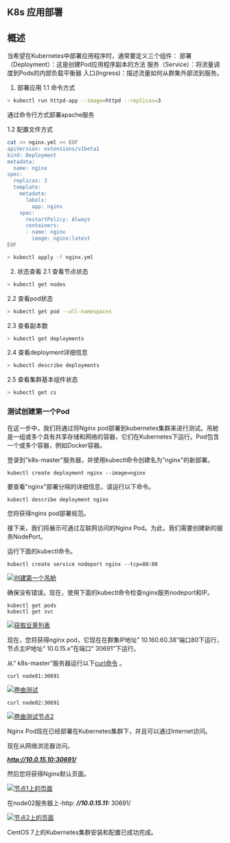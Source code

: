 K8s 应用部署
---
## 概述
当希望在Kubernetes中部署应用程序时，通常要定义三个组件：
部署（Deployment）：这是创建Pod应用程序副本的方法
服务（Service）：将流量调度到Pods的内部负载平衡器
入口(Ingress)：描述流量如何从群集外部流到服务。

1. 部署应用
1.1 命令方式
```sh
> kubectl run httpd-app --image=httpd --replicas=3
```
通过命令行方式部署apache服务

1.2 配置文件方式
```sh
cat >> nginx.yml << EOF
apiVersion: extensions/v1beta1
kind: Deployment
metadata:
  name: nginx
spec:
  replicas: 3
  template:
    metadata:
      labels:
        app: nginx
    spec:
      restartPolicy: Always
      containers:
      - name: nginx
        image: nginx:latest
EOF
```
```sh
> kubectl apply -f nginx.yml
```
2. 状态查看
2.1 查看节点状态
```sh
> kubectl get nodes
```
2.2 查看pod状态
```sh
> kubectl get pod --all-namespaces
```
2.3 查看副本数
```sh
> kubectl get deployments
```
2.4 查看deployment详细信息
```sh
> kubectl describe deployments
```
2.5 查看集群基本组件状态
```sh
> kubectl get cs
```

### 测试创建第一个Pod

在这一步中，我们将通过将Nginx pod部署到kubernetes集群来进行测试。吊舱是一组或多个具有共享存储和网络的容器，它们在Kubernetes下运行。Pod包含一个或多个容器，例如Docker容器。

登录到"k8s-master"服务器，并使用kubectl命令创建名为"nginx"的新部署。

```
kubectl create deployment nginx --image=nginx
```

要查看"nginx"部署分隔的详细信息，请运行以下命令。

```
kubectl describe deployment nginx
```

您将获得nginx pod部署规范。

接下来，我们将展示可通过互联网访问的Nginx Pod。为此，我们需要创建新的服务NodePort。

运行下面的kubectl命令。

```
kubectl create service nodeport nginx --tcp=80:80
```

[![创建第一个吊舱](https://www.howtoforge.com/images/how_to_set_up_kubernetes_cluster_on_centos_7/13.png)](https://www.howtoforge.com/images/how_to_set_up_kubernetes_cluster_on_centos_7/big/13.png)

确保没有错误。现在，使用下面的kubectl命令检查nginx服务nodeport和IP。

```
kubectl get pods
kubectl get svc
```

[![获取豆荚列表](https://www.howtoforge.com/images/how_to_set_up_kubernetes_cluster_on_centos_7/14.png)](https://www.howtoforge.com/images/how_to_set_up_kubernetes_cluster_on_centos_7/big/14.png)

现在，您将获得nginx pod，它现在在群集IP地址“ 10.160.60.38”端口80下运行，节点主IP地址“ 10.0.15.x”在端口“ 30691”下运行。

从“ k8s-master”服务器运行以下[curl命令](https://www.howtoforge.com/community/threads/how-to-install-curl.20374/) 。

```
curl node01:30691
```

[![卷曲测试](https://www.howtoforge.com/images/how_to_set_up_kubernetes_cluster_on_centos_7/15.png)](https://www.howtoforge.com/images/how_to_set_up_kubernetes_cluster_on_centos_7/big/15.png)

```
curl node02:30691
```

[![卷曲测试节点2](https://www.howtoforge.com/images/how_to_set_up_kubernetes_cluster_on_centos_7/16.png)](https://www.howtoforge.com/images/how_to_set_up_kubernetes_cluster_on_centos_7/big/16.png)

Nginx Pod现在已经部署在Kubernetes集群下，并且可以通过Internet访问。

现在从网络浏览器访问。

***http://10.0.15.10:30691/***

然后您将获得Nginx默认页面。

[![节点1上的页面](https://www.howtoforge.com/images/how_to_set_up_kubernetes_cluster_on_centos_7/17.png)](https://www.howtoforge.com/images/how_to_set_up_kubernetes_cluster_on_centos_7/big/17.png)

在node02服务器上-http: ***//10.0.15.11:*** 30691/

[![节点2上的页面](https://www.howtoforge.com/images/how_to_set_up_kubernetes_cluster_on_centos_7/18.png)](https://www.howtoforge.com/images/how_to_set_up_kubernetes_cluster_on_centos_7/big/18.png)

CentOS 7上的Kubernetes集群安装和配置已成功完成。